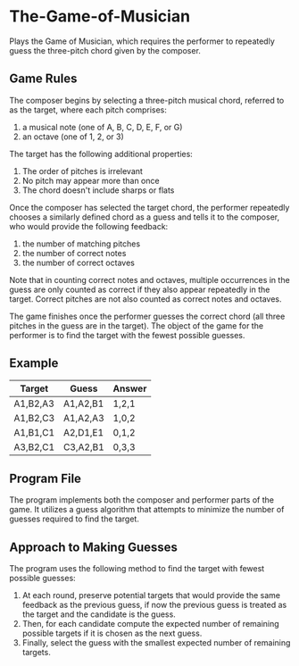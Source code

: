 # The-Game-of-Musician
Plays the Game of Musician, which requires the performer to repeatedly guess the 
three-pitch chord given by the composer.

## Game Rules
The composer begins by selecting a three-pitch musical chord, referred to 
as the target, where each pitch comprises:
1. a musical note (one of A, B, C, D, E, F, or G)
2. an octave (one of 1, 2, or 3)

The target has the following additional properties:
1. The order of pitches is irrelevant
2. No pitch may appear more than once
3. The chord doesn't include sharps or flats

Once the composer has selected the target chord, the performer repeatedly 
chooses a similarly defined chord as a guess and tells it to the composer, 
who would provide the following feedback:
1. the number of matching pitches
2. the number of correct notes
3. the number of correct octaves

Note that in counting correct notes and octaves, multiple occurrences in the 
guess are only counted as correct if they also appear repeatedly in the 
target. Correct pitches are not also counted as correct notes and octaves.

The game finishes once the performer guesses the correct chord (all three 
pitches in the guess are in the target). The object of the game for the 
performer is to find the target with the fewest possible guesses.

## Example
 Target  |  Guess   | Answer
-------- | -------- | --------
A1,B2,A3 | A1,A2,B1 | 1,2,1
A1,B2,C3 | A1,A2,A3 | 1,0,2
A1,B1,C1 | A2,D1,E1 | 0,1,2
A3,B2,C1 | C3,A2,B1 | 0,3,3

## Program File
The program implements both the composer and performer parts of the game.
It utilizes a guess algorithm that attempts to minimize the number of 
guesses required to find the target.

## Approach to Making Guesses
The program uses the following method to find the target with fewest 
possible guesses:
1. At each round, preserve potential targets that would provide the same 
feedback as the previous guess, if now the previous guess is treated as the 
target and the candidate is the guess.
2. Then, for each candidate compute the expected number of remaining possible
targets if it is chosen as the next guess. 
3. Finally, select the guess with the smallest expected number of remaining 
targets.